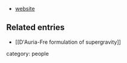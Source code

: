 

* [website](http://areeweb.polito.it/ricerca/sugragroup/members.html)

## Related entries

* [[D'Auria-Fre formulation of supergravity]]

category: people